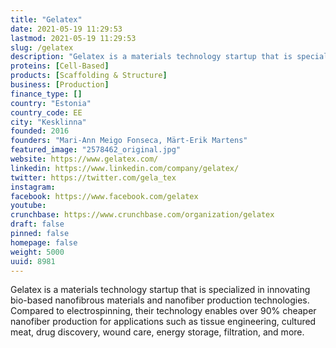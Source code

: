 ```yaml
---
title: "Gelatex"
date: 2021-05-19 11:29:53
lastmod: 2021-05-19 11:29:53
slug: /gelatex
description: "Gelatex is a materials technology startup that is specialized in innovating bio-based nanofibrous materials and nanofiber production technologies. Compared to electrospinning, their technology enables over 90% cheaper nanofiber production for applications such as tissue engineering, cultured meat, drug discovery, wound care, energy storage, filtration, and more."
proteins: [Cell-Based]
products: [Scaffolding & Structure]
business: [Production]
finance_type: []
country: "Estonia"
country_code: EE
city: "Kesklinna"
founded: 2016
founders: "Mari-Ann Meigo Fonseca, Märt-Erik Martens"
featured_image: "2578462_original.jpg"
website: https://www.gelatex.com/
linkedin: https://www.linkedin.com/company/gelatex/
twitter: https://twitter.com/gela_tex
instagram: 
facebook: https://www.facebook.com/gelatex
youtube: 
crunchbase: https://www.crunchbase.com/organization/gelatex
draft: false
pinned: false
homepage: false
weight: 5000
uuid: 8981
---
```

Gelatex is a materials technology startup that is specialized in innovating bio-based nanofibrous materials and nanofiber production technologies. Compared to electrospinning, their technology enables over 90% cheaper nanofiber production for applications such as tissue engineering, cultured meat, drug discovery, wound care, energy storage, filtration, and more.
